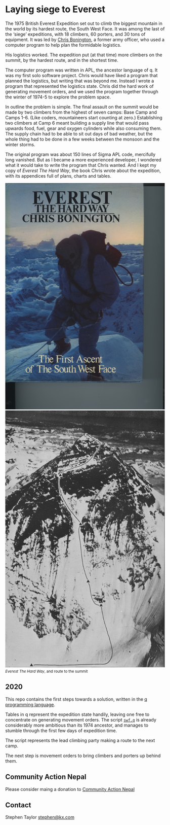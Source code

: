 Laying siege to Everest
=======================

The 1975 British Everest Expedition set out to climb the biggest mountain in the world by its hardest route, the South West Face. It was among the last of the ‘siege’ expeditions, with 18 climbers, 60 porters, and 30 tons of equipment. It was led by [Chris Bonington](https://www.bonington.com/), a former army officer, who used a computer program to help plan the formidable logistics. 

His logistics worked. The expedition put (at that time) more climbers on the summit, by the hardest route, and in the shortest time. 

The computer program was written in APL, the ancestor language of q. It was my first solo software project. Chris would have liked a program that planned the logistics, but writing that was beyond me. Instead I wrote a program that represented the logistics state. Chris did the hard work of generating movement orders, and we used the program together through the winter of 1974-5 to explore the problem space. 

In outline the problem is simple. The final assault on the summit would be made by two climbers from the highest of seven camps: Base Camp and Camps 1-6. (Like coders, mountaineers start counting at zero.) Establishing two climbers at Camp 6 meant building a supply line that would pass upwards food, fuel, gear and oxygen cylinders while also consuming them. The supply chain had to be able to sit out days of bad weather, but the whole thing had to be done in a few weeks between the monsoon and the winter storms. 

The original program was about 150 lines of Sigma APL code, mercifully long vanished. But as I became a more experienced developer, I wondered what it would take to write the program that Chris wanted. And I kept my copy of _Everest The Hard Way_, the book Chris wrote about the expedition, with its appendices full of plans, charts and tables. 

![Everest The Hard Way](book/cover.jpg)
![route to the summit](book/route.jpg)
<br>
<small>_Everest The Hard Way_, and route to the summit</small>


2020
----

This repo contains the first steps towards a solution, written in the [q programming language](https://code.kx.com/). 

Tables in q represent the expedition state handily, leaving one free to concentrate on generating movement orders. 
The script [`swf.q`](swf.q) is already considerably more ambitious than its 1974 ancestor, and manages to stumble through the first few days of expedition time.

The script represents the lead climbing party making a route to the next camp.

The next step is movement orders to bring climbers and porters up behind them. 


Community Action Nepal
----------------------

Please consider maing a donation to [Community Action Nepal](https://www.canepal.org.uk/)


Contact
-------

Stephen Taylor [stephen@kx.com](mailto:stephen@kx.com)


